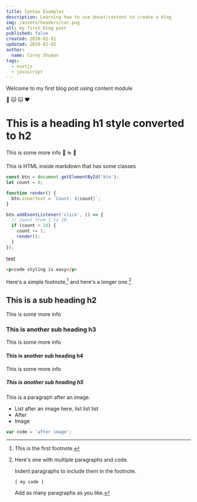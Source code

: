 ```yaml
---
title: Syntax Examples
description: Learning how to use @nuxt/content to create a blog
img: /assets/headers/car.png
alt: my first blog post
published: false
created: 2020-01-01
updated: 2020-01-02
author: 
  name: Corey Shuman
tags: 
  - nuxtjs
  - javascript
---
```


Welcome to my first blog post using content module

:dog: :cat: :cat: :heart:

# This is a heading h1 style converted to h2

This is some more info :beer: :coffee: :tada:

<div class="bg-purple text-steel p-4 mb-4">
  This is HTML inside markdown that has some classes
</div>

<info-box>
  <template #info-box>
    This is a vue component inside markdown using slots
  </template>
</info-box>

```js {1,3-5}[nuxt.config.js]
const btn = document.getElementById('btn');
let count = 0;

function render() {
  btn.innerText = `Count: ${count}`;
}

btn.addEventListener('click', () => {
  // count from 1 to 10.
  if (count < 10) {
    count += 1;
    render();
  }
});
```

test

```html
<p>code styling is easy</p>
```

Here's a simple footnote,[^1] and here's a longer one.[^bignote]

## This is a sub heading h2

This is some more info

### This is another sub heading h3

This is some more info

#### This is another sub heading h4

This is some more info

##### This is another sub heading h5

<ProgressiveImage
  src="/assets/headers/car.png"
  alt="a car in a desert"
  blur="2px"
  loading-blur="2px"
  size="small"
  fit="fill">
</ProgressiveImage>

This is a paragraph after an image.

<position justify="center">

<ProgressiveImage
  src="/assets/headers/car.png"
  alt="a car in a desert"
  width="250px"
  height="100%"
  blur="2px"
  loading-blur="1px"
  radius="10px 10px 0px 0px"
  size="small"
  fit="fill">
</ProgressiveImage>

<ProgressiveImage
  src="/assets/headers/car.png"
  alt="a car in a desert"
  width="250px"
  height="100%"
  blur="2px"
  loading-blur="2px"
  radius="10px"
  size="small"
  fit="fill">
</ProgressiveImage>

</position>

- List after an image here, list list list
- After
- Image

<ProgressiveImage
  src="/assets/headers/car.png"
  alt="a car in a desert"
  blur="2px"
  loading-blur="2px"
  size="small"
  fit="fill">
</ProgressiveImage>

```js
var code = 'after image';
```

[^1]: This is the first footnote.
[^bignote]: Here's one with multiple paragraphs and code.

    Indent paragraphs to include them in the footnote.

    `{ my code }`

    Add as many paragraphs as you like.
